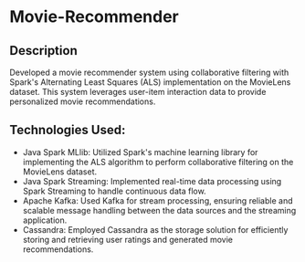 # Movie-Recommender

## Description

Developed a movie recommender system using collaborative filtering with Spark's Alternating Least Squares (ALS) implementation on the MovieLens dataset. This system leverages user-item interaction data to provide personalized movie recommendations.

## Technologies Used:

- Java Spark MLlib: Utilized Spark's machine learning library for implementing the ALS algorithm to perform collaborative filtering on the MovieLens dataset.
- Java Spark Streaming: Implemented real-time data processing using Spark Streaming to handle continuous data flow.
- Apache Kafka: Used Kafka for stream processing, ensuring reliable and scalable message handling between the data sources and the streaming application.
- Cassandra: Employed Cassandra as the storage solution for efficiently storing and retrieving user ratings and generated movie recommendations.
 



